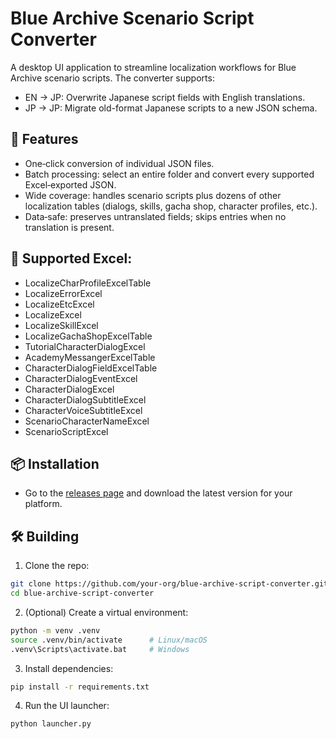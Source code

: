 # Blue Archive Scenario Script Converter
A desktop UI application to streamline localization workflows for Blue Archive scenario scripts. The converter supports:

- EN → JP: Overwrite Japanese script fields with English translations.
- JP → JP: Migrate old-format Japanese scripts to a new JSON schema.

## 🚀 Features
- One‑click conversion of individual JSON files.
- Batch processing: select an entire folder and convert every supported Excel‑exported JSON.
- Wide coverage: handles scenario scripts plus dozens of other localization tables (dialogs, skills, gacha shop, character profiles, etc.).
- Data‑safe: preserves untranslated fields; skips entries when no translation is present.

## 💾 Supported Excel:
- LocalizeCharProfileExcelTable
- LocalizeErrorExcel
- LocalizeEtcExcel
- LocalizeExcel
- LocalizeSkillExcel
- LocalizeGachaShopExcelTable
- TutorialCharacterDialogExcel
- AcademyMessangerExcelTable
- CharacterDialogFieldExcelTable
- CharacterDialogEventExcel
- CharacterDialogExcel
- CharacterDialogSubtitleExcel
- CharacterVoiceSubtitleExcel
- ScenarioCharacterNameExcel
- ScenarioScriptExcel
  
## 📦 Installation
- Go to the [releases page](https://github.com/your-org/blue-archive-script-converter/releases) and download the latest version for your platform.

## 🛠 Building
1. Clone the repo:

```bash
git clone https://github.com/your‑org/blue‑archive‑script‑converter.git
cd blue‑archive‑script‑converter
```

2. (Optional) Create a virtual environment:
```bash
python -m venv .venv
source .venv/bin/activate      # Linux/macOS  
.venv\Scripts\activate.bat     # Windows
```

3. Install dependencies:
```bash
pip install -r requirements.txt
```

4. Run the UI launcher:
```bash
python launcher.py
```